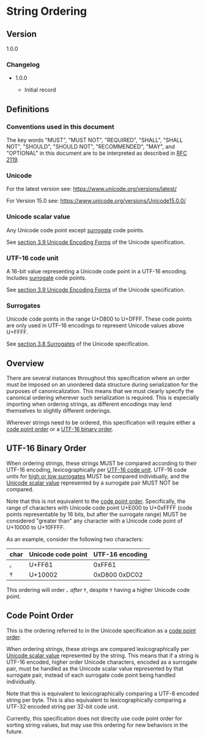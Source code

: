 [//]: # "Copyright Amazon.com Inc. or its affiliates. All Rights Reserved."
[//]: # "SPDX-License-Identifier: CC-BY-SA-4.0"

# String Ordering

## Version

1.0.0

### Changelog

- 1.0.0

  - Initial record

## Definitions

### Conventions used in this document

The key words "MUST", "MUST NOT", "REQUIRED", "SHALL", "SHALL NOT", "SHOULD", "SHOULD NOT", "RECOMMENDED", "MAY", and "OPTIONAL"
in this document are to be interpreted as described in [RFC 2119](https://tools.ietf.org/html/rfc2119).

### Unicode

For the latest version see:
https://www.unicode.org/versions/latest/

For Version 15.0 see:
https://www.unicode.org/versions/Unicode15.0.0/

### Unicode scalar value

Any Unicode code point except [surrogate](#surrogates) code points.

See [section 3.9 Unicode Encoding Forms](https://www.unicode.org/versions/Unicode15.0.0/ch03.pdf) of the Unicode specification.

### UTF-16 code unit

A 16-bit value representing a Unicode code point in a UTF-16 encoding.
Includes [surrogate](#surrogates) code points.

See [section 3.9 Unicode Encoding Forms](https://www.unicode.org/versions/Unicode15.0.0/ch03.pdf) of the Unicode specification.

### Surrogates

Unicode code points in the range U+D800 to U+DFFF.
These code points are only used in UTF-16 encodings
to represent Unicode values above U+FFFF.

See [section 3.8 Surrogates](https://www.unicode.org/versions/Unicode15.0.0/ch03.pdf) of the Unicode specification.

## Overview

There are several instances throughout this specification where an order must be
imposed on an unordered data structure during serialization for the purposes of canonicalization.
This means that we must clearly specify the canonical ordering wherever
such serialization is required.
This is especially importing when ordering strings,
as different encodings may lend themselves to slightly different orderings.

Wherever strings need to be ordered,
this specification will require either a [code point order](#code-point-order)
or a [UTF-16 binary order](#utf-16-binary-order).

## UTF-16 Binary Order

When ordering strings,
these strings MUST be compared according to their UTF-16 encoding,
lexicographically per [UTF-16 code unit](#utf-16-code-unit).
UTF-16 code units for [high or low surrogates](#surrogates) MUST be compared individually,
and the [Unicode scalar value](#unicode-scalar-value) represented by a surrogate pair
MUST NOT be compared.

Note that this is not equivalent to the [code point order](#code-point-order).
Specifically, the range of characters with Unicode code point U+E000 to U+0xFFFF
(code points representable by 16 bits, but after the surrogate range)
MUST be considered "greater than" any character with a Unicode code point of U+10000 to U+10FFFF.

As an example, consider the following two characters:

| char | Unicode code point | UTF-16 encoding |
| ---- | ------------------ | --------------- |
| `｡`  | U+FF61             | 0xFF61          |
| `𐀂`  | U+10002            | 0xD800 0xDC02   |

This ordering will order `｡` _after_ `𐀂`, despite `𐀂` having a higher Unicode code point.

## Code Point Order

This is the ordering referred to in the Unicode specification as a [code point order](https://www.unicode.org/versions/Unicode15.0.0/ch05.pdf).

When ordering strings,
these strings are compared lexicographically per [Unicode scalar value](#unicode-scalar-value) represented by the string.
This means that if a string is UTF-16 encoded,
higher order Unicode characters, encoded as a surrogate pair,
must be handled as the Unicode scalar value represented by that surrogate pair,
instead of each surrogate code point being handled individually.

Note that this is equivalent to lexicographically comparing a UTF-8 encoded string per byte.
This is also equivalent to lexicographically comparing a UTF-32 encoded string per 32-bit code unit.

Currently, this specification does not directly use code point order for sorting string values,
but may use this ordering for new behaviors in the future.
